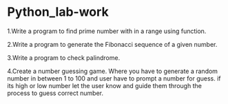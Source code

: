 # Python_lab-work
1.Write a program to find prime number with in a range using function.

2.Write a program to generate the Fibonacci sequence of a given number.

3.Write a program to check palindrome.

4.Create a number guessing game. Where you have to generate a random number in between 1 to 100 and user have to prompt a number for guess. if its high or low number let the user know and guide them through the process to guess correct number.
